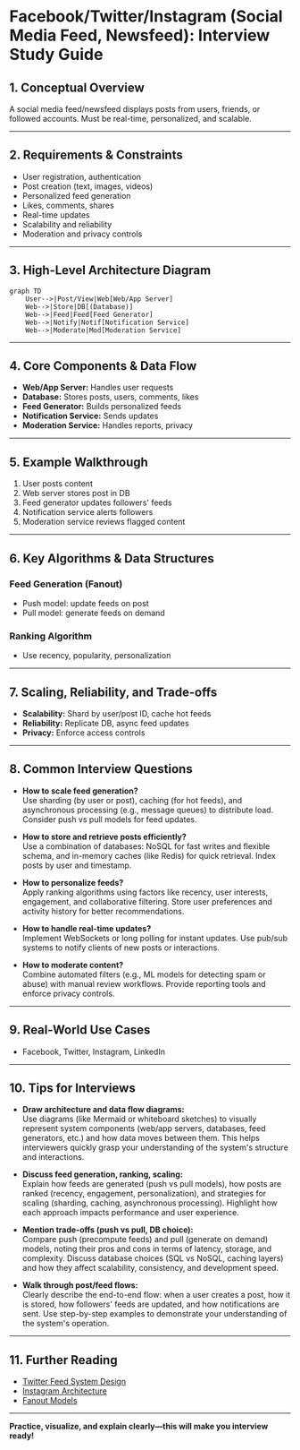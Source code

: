 # Facebook/Twitter/Instagram (Social Media Feed, Newsfeed): Interview Study Guide

## 1. Conceptual Overview
A social media feed/newsfeed displays posts from users, friends, or followed accounts. Must be real-time, personalized, and scalable.

---

## 2. Requirements & Constraints
- User registration, authentication
- Post creation (text, images, videos)
- Personalized feed generation
- Likes, comments, shares
- Real-time updates
- Scalability and reliability
- Moderation and privacy controls

---

## 3. High-Level Architecture Diagram
```mermaid
graph TD
    User-->|Post/View|Web[Web/App Server]
    Web-->|Store|DB[(Database)]
    Web-->|Feed|Feed[Feed Generator]
    Web-->|Notify|Notif[Notification Service]
    Web-->|Moderate|Mod[Moderation Service]
```


---

## 4. Core Components & Data Flow
- **Web/App Server:** Handles user requests
- **Database:** Stores posts, users, comments, likes
- **Feed Generator:** Builds personalized feeds
- **Notification Service:** Sends updates
- **Moderation Service:** Handles reports, privacy

---

## 5. Example Walkthrough
1. User posts content
2. Web server stores post in DB
3. Feed generator updates followers' feeds
4. Notification service alerts followers
5. Moderation service reviews flagged content

---

## 6. Key Algorithms & Data Structures
### Feed Generation (Fanout)
- Push model: update feeds on post
- Pull model: generate feeds on demand

### Ranking Algorithm
- Use recency, popularity, personalization

---

## 7. Scaling, Reliability, and Trade-offs
- **Scalability:** Shard by user/post ID, cache hot feeds
- **Reliability:** Replicate DB, async feed updates
- **Privacy:** Enforce access controls

---

## 8. Common Interview Questions
- **How to scale feed generation?**  
    Use sharding (by user or post), caching (for hot feeds), and asynchronous processing (e.g., message queues) to distribute load. Consider push vs pull models for feed updates.

- **How to store and retrieve posts efficiently?**  
    Use a combination of databases: NoSQL for fast writes and flexible schema, and in-memory caches (like Redis) for quick retrieval. Index posts by user and timestamp.

- **How to personalize feeds?**  
    Apply ranking algorithms using factors like recency, user interests, engagement, and collaborative filtering. Store user preferences and activity history for better recommendations.

- **How to handle real-time updates?**  
    Implement WebSockets or long polling for instant updates. Use pub/sub systems to notify clients of new posts or interactions.

- **How to moderate content?**  
    Combine automated filters (e.g., ML models for detecting spam or abuse) with manual review workflows. Provide reporting tools and enforce privacy controls.

---

## 9. Real-World Use Cases
- Facebook, Twitter, Instagram, LinkedIn

---

## 10. Tips for Interviews
- **Draw architecture and data flow diagrams:**  
    Use diagrams (like Mermaid or whiteboard sketches) to visually represent system components (web/app servers, databases, feed generators, etc.) and how data moves between them. This helps interviewers quickly grasp your understanding of the system's structure and interactions.

- **Discuss feed generation, ranking, scaling:**  
    Explain how feeds are generated (push vs pull models), how posts are ranked (recency, engagement, personalization), and strategies for scaling (sharding, caching, asynchronous processing). Highlight how each approach impacts performance and user experience.

- **Mention trade-offs (push vs pull, DB choice):**  
    Compare push (precompute feeds) and pull (generate on demand) models, noting their pros and cons in terms of latency, storage, and complexity. Discuss database choices (SQL vs NoSQL, caching layers) and how they affect scalability, consistency, and development speed.

- **Walk through post/feed flows:**  
    Clearly describe the end-to-end flow: when a user creates a post, how it is stored, how followers' feeds are updated, and how notifications are sent. Use step-by-step examples to demonstrate your understanding of the system's operation.

---

## 11. Further Reading
- [Twitter Feed System Design](https://www.geeksforgeeks.org/interview-experiences/design-twitter-a-system-design-interview-question/)
- [Instagram Architecture](https://www.geeksforgeeks.org/system-design/design-instagram-a-system-design-interview-question/)
- [Fanout Models](https://highscalability.com/fanout/)

---

**Practice, visualize, and explain clearly—this will make you interview ready!**
